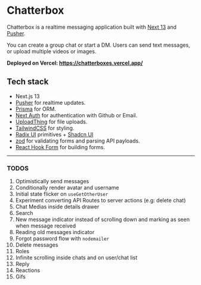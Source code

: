 # Chatterbox

Chatterbox is a realtime messaging application built with [Next 13](https://nextjs.org/) and [Pusher](https://pusher.com/).

You can create a group chat or start a DM. Users can send text messages, or upload multiple videos or images.

**Deployed on Vercel: https://chatterboxes.vercel.app/**

## Tech stack

- Next.js 13
- [Pusher](https://pusher.com/) for realtime updates.
- [Prisma](https://www.prisma.io/) for ORM.
- [Next Auth](https://next-auth.js.org/) for authentication with Github or Email.
- [UploadThing](https://uploadthing.com/) for file uploads.
- [TailwindCSS](https://tailwindcss.com/) for styling.
- [Radix UI](https://www.radix-ui.com/) primitives + [Shadcn UI](https://ui.shadcn.com/)
- [zod](https://zod.dev/) for validating forms and parsing API payloads.
- [React Hook Form](https://react-hook-form.com/) for building forms.


----

### TODOS

1. Optimistically send messages
2. Conditionally render avatar and username
3. Initial state flicker on `useGetOtherUser`
4. Experiment converting API Routes to server actions (e.g: delete chat)
5. Chat Medias inside details drawer
6. Search
7. New message indicator instead of scrolling down and marking as seen when message received
8. Reading old messages indicator
9. Forgot password flow with `nodemailer`
10. Delete messages
11. Roles
12. Infinite scrolling inside chats and on user/chat list
13. Reply
14. Reactions
15. Gifs
